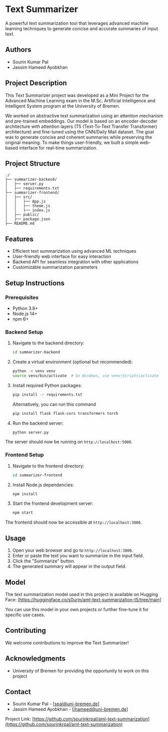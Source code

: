 # Text Summarizer

A powerful text summarization tool that leverages advanced machine learning techniques to generate concise and accurate summaries of input text.

## Authors

- Sourin Kumar Pal  
- Jassim Hameed Ayobkhan

## Project Description

This Text Summarizer project was developed as a Mini Project for the Advanced Machine Learning exam in the M.Sc. Artificial Intelligence and Intelligent System program at the University of Bremen.

We worked on abstractive text summarization using an attention mechanism and pre-trained embeddings. Our model is based on an encoder-decoder architecture with attention layers (T5 (Text-To-Text Transfer Transformer) architecture) and fine-tuned using the CNN/Daily Mail dataset. The goal was to generate concise and coherent summaries while preserving the original meaning. To make things user-friendly, we built a simple web-based interface for real-time summarization. 

## Project Structure

```
./
├── summarizer-backend/
│   ├── server.py
│   ├── requirements.txt
├── summarizer-frontend/
│   ├── src/
│   │   ├── App.js
│   │   ├── theme.js
│   │   ├── index.js
│   ├── public/
│   ├── package.json
├── README.md
```

## Features

- Efficient text summarization using advanced ML techniques
- User-friendly web interface for easy interaction
- Backend API for seamless integration with other applications
- Customizable summarization parameters

## Setup Instructions

### Prerequisites

- Python 3.8+
- Node.js 14+
- npm 6+

### Backend Setup

1. Navigate to the backend directory:
   ```sh
   cd summarizer-backend
   ```
2. Create a virtual environment (optional but recommended):
   ```sh
   python -m venv venv
   source venv/bin/activate  # On Windows, use venv\Scripts\activate
   ```
3. Install required Python packages:
   ```sh
   pip install -r requirements.txt
   ```
   Alternatively, you can run this command
   ```sh
   pip install flask flask-cors transformers torch
   ```
5. Run the backend server:
   ```sh
   python server.py
   ```

The server should now be running on `http://localhost:5000`.

### Frontend Setup

1. Navigate to the frontend directory:
   ```sh
   cd summarizer-frontend
   ```
2. Install Node.js dependencies:
   ```sh
   npm install
   ```
3. Start the frontend development server:
   ```sh
   npm start
   ```

The frontend should now be accessible at `http://localhost:3000`.

## Usage

1. Open your web browser and go to `http://localhost:3000`.
2. Enter or paste the text you want to summarize in the input field.
3. Click the "Summarize" button.
4. The generated summary will appear in the output field.

## Model

The text summarization model used in this project is available on Hugging Face: [https://huggingface.co/s0urin/aml-text-summarization-t5/tree/main]

You can use this model in your own projects or further fine-tune it for specific use cases.

## Contributing

We welcome contributions to improve the Text Summarizer!

## Acknowledgments

- University of Bremen for providing the opportunity to work on this project

## Contact

- Sourin Kumar Pal - [spal@uni-bremen.de]
- Jassim Hameed Ayobkhan - [jhameed@uni-bremen.de]

Project Link: [https://github.com/sourinkrpal/aml-text-summarization](https://github.com/sourinkrpal/aml-text-summarization)

